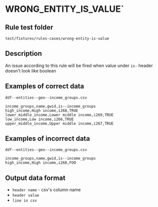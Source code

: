 #  WRONG_ENTITY_IS_VALUE`

## Rule test folder 

`test/fixtures/rules-cases/wrong-entity-is-value`

## Description
An issue according to this rule will be fired when value under `is-` header doesn't look like boolean

## Examples of correct data

`ddf--entities--geo--income_groups.csv`
```
income_groups,name,gwid,is--income_groups
high_income,High income,i268,TRUE
lower_middle_income,Lower middle income,i269,TRUE
low_income,Low income,i266,TRUE
upper_middle_income,Upper middle income,i267,TRUE
```

## Examples of incorrect data

`ddf--entities--geo--income_groups.csv`
```
income_groups,name,gwid,is--income_groups
high_income,High income,i268,FOO
```

## Output data format

* `header name`  - csv's column name
* `header value` 
* `line in csv`
